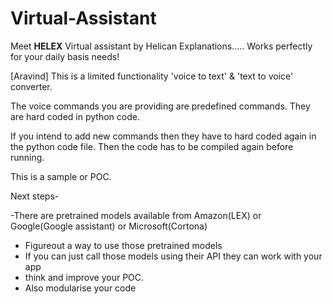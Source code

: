 # Virtual-Assistant
Meet **HELEX** Virtual assistant by Helican Explanations.....
Works perfectly for your daily basis needs!

[Aravind]
This is a limited functionality 'voice to text' & 'text to voice' converter. 

The voice commands you are providing are predefined commands.
They are hard coded in python code. 

If you intend to add new commands then they have to hard coded again in the python code file. Then the code has to be compiled again before running. 

This is a sample or POC. 

Next steps- 

-There are pretrained models available from Amazon(LEX) or Google(Google assistant)
or Microsoft(Cortona)
- Figureout a way to use those pretrained models
- If you can just call those models using their API they can work with your app
- think and improve your POC. 
- Also modularise your code


